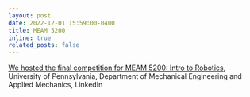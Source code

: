 ```yaml
---
layout: post
date: 2022-12-01 15:59:00-0400
title: MEAM 5200
inline: true
related_posts: false
---
```


<a href="https://www.linkedin.com/posts/meam-penn_engineering-robotics-robotarm-activity-7009549736609251328-ytgC?utm_source=share&utm_medium=member_desktop&rcm=ACoAAC1fGucB46r5odaPBMC1dAZLwNWPcsYNqhk">We hosted the final competition for MEAM 5200: Intro to Robotics</a>, University of Pennsylvania, Department of Mechanical Engineering and Applied Mechanics, LinkedIn